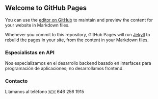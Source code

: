 ## Welcome to GitHub Pages

You can use the [editor on GitHub](https://github.com/rojassoft/rojassoft.github.io/edit/main/index.md) to maintain and preview the content for your website in Markdown files.

Whenever you commit to this repository, GitHub Pages will run [Jekyll](https://jekyllrb.com/) to rebuild the pages in your site, from the content in your Markdown files.

### Especialistas en API

Nos especializamos en el desarrollo backend basado en interfaces para programación de aplicaciones; no desarrollamos frontend.

### Contacto

Llámanos al teléfono 🇲🇽 646 256 1915
